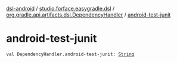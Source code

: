 [dsl-android](../../index.md) / [studio.forface.easygradle.dsl](../index.md) / [org.gradle.api.artifacts.dsl.DependencyHandler](index.md) / [android-test-junit](./android-test-junit.md)

# android-test-junit

`val DependencyHandler.android-test-junit: `[`String`](https://kotlinlang.org/api/latest/jvm/stdlib/kotlin/-string/index.html)